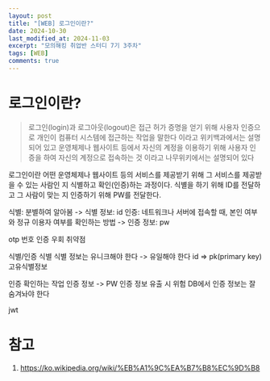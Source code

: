 ```yaml
---
layout: post
title: "[WEB] 로그인이란?"
date: 2024-10-30
last_modified_at: 2024-11-03
excerpt: "모의해킹 취업반 스터디 7기 3주차"
tags: [WEB]
comments: true
---
```


# 로그인이란?

> 로그인(login)과 로그아웃(logout)은 접근 허가 증명을 얻기 위해 사용자 인증으로 개인이 컴퓨터 시스템에 접근하는 작업을 말한다
이라고 위키백과에서는 설명되어 있고
> 운영체제나 웹사이트 등에서 자신의 계정을 이용하기 위해 사용자 인증을 하여 자신의 계정으로 접속하는 것
이라고 나무위키에서는 설명되어 있다

로그인이란 어떤 운영체제나 웹사이트 등의 서비스를 제공받기 위해 그 서비스를 제공받을 수 있는 사람인 지 식별하고 확인(인증)하는 과정이다.
식별을 하기 위해 ID를 전달하고
그 사람이 맞는 지 인증하기 위해 PW를 전달한다.

식별: 분별하여 알아봄 -> 식별 정보: id
인증: 네트워크나 서버에 접속할 때, 본인 여부와 정규 이용자 여부를 확인하는 방법 -> 인증 정보: pw

otp 번호 인증 우회 취약점

식별/인증
식별
식별 정보는 유니크해야 한다 -> 유일해야 한다
id => pk(primary key)
고유식별정보

인증
확인하는 작업
인증 정보 -> PW
인증 정보 유출 시 위험
DB에서 인증 정보는 잘 숨겨놔야 한다

jwt

# 참고
1. https://ko.wikipedia.org/wiki/%EB%A1%9C%EA%B7%B8%EC%9D%B8
